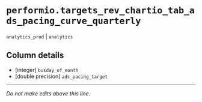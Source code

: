 # `performio.targets_rev_chartio_tab_ads_pacing_curve_quarterly`
`analytics_prod` | `analytics`

## Column details
* [integer]   `busday_of_month`
* [double precision] `ads_pacing_target`

-------------------------------------------------------------------------------
*Do not make edits above this line.*

